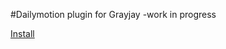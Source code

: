 #Dailymotion plugin for Grayjay -work in progress


[Install](https://stefancruz.github.io/GrayjayDailymotion/index.html)
